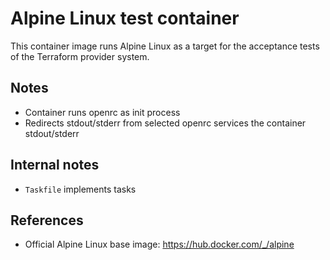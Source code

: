 # Alpine Linux test container

This container image runs Alpine Linux as a target for the acceptance tests of the Terraform provider system.

## Notes

- Container runs openrc as init process
- Redirects stdout/stderr from selected openrc services the container stdout/stderr

## Internal notes

- `Taskfile` implements tasks

## References

- Official Alpine Linux base image: https://hub.docker.com/_/alpine
